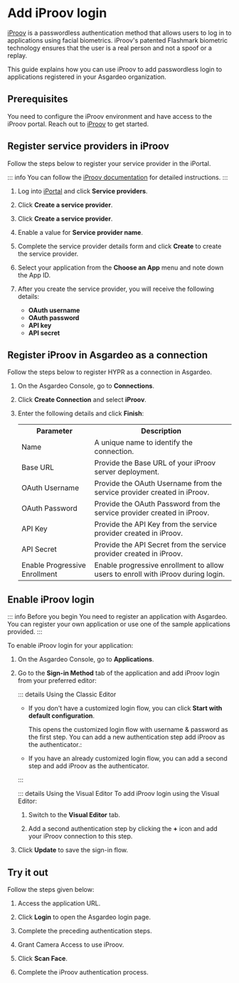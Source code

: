 # Add iProov login

[iProov](https://www.iproov.com/) is a passwordless authentication method that allows users to log in to applications using facial biometrics. 
iProov's patented Flashmark biometric technology ensures that the user is a real person and not a spoof or a replay. 

This guide explains how you can use iProov to add passwordless login to applications registered in your Asgardeo organization.

## Prerequisites

You need to configure the iProov environment and have access to the iProov portal. Reach out to [iProov](https://www.iproov.com/about-us/contact-us) to get started.

## Register service providers in iProov

Follow the steps below to register your service provider in the iPortal.

::: info
You can follow the [iProov documentation](https://docs.iproov.com/docs/Content/ImplementationGuide/iportal/create-service-providers.htm) for detailed instructions.
:::

1. Log into [iPortal](https://portal.iproov.com/) and click **Service providers**.

2. Click **Create a service provider**.

3. Click **Create a service provider**.

4. Enable a value for **Service provider name**.

5. Complete the service provider details form and click **Create** to create the service provider.

7. Select your application from the **Choose an App** menu and note down the App ID.

8. After you create the service provider, you will receive the following details:
    - **OAuth username**
    - **OAuth password**
    - **API key**
    - **API secret**

## Register iProov in Asgardeo as a connection

Follow the steps below to register HYPR as a connection in Asgardeo.

1. On the Asgardeo Console, go to **Connections**.

2. Click **Create Connection** and select **iProov**.

3. Enter the following details and click **Finish**:

    <table>
      <tr>
        <th>Parameter</th>
        <th>Description</th>
      </tr>
      <tr>
        <td>Name</td>
        <td>A unique name to identify the connection.</td>
      </tr>
      <tr>
          <td>Base URL</td>
          <td>Provide the Base URL of your iProov server deployment.</td>
      </tr>
      <tr>
          <td>OAuth Username</td>
          <td>Provide the OAuth Username from the service provider created in iProov.</td>
      </tr>
      <tr>
          <td>OAuth Password</td>
          <td>Provide the OAuth Password from the service provider created in iProov.</td>
      </tr>
      <tr>
          <td>API Key</td>
          <td>Provide the API Key from the service provider created in iProov.</td>
      </tr>
      <tr>
          <td>API Secret</td>
          <td>Provide the API Secret from the service provider created in iProov.</td>
      </tr>
      <tr>
          <td>Enable Progressive Enrollment</td>
          <td>Enable progressive enrollment to allow users to enroll with iProov during login.</td>
      </tr>
    </table>

## Enable iProov login

::: info Before you begin
You need to <a :href="$withBase('/guides/applications/')">register an application with Asgardeo</a>. You can register your own application or use one of the <a :href="$withBase('/get-started/try-samples/')">sample applications</a> provided.
:::

To enable iProov login for your application:
1. On the Asgardeo Console, go to **Applications**.

2. Go to the **Sign-in Method** tab of the application and add iProov login from your preferred editor:

   ::: details Using the Classic Editor
   - If you don't have a customized login flow, you can click **Start with default configuration**.

     This opens the customized login flow with username & password as the first step. You can add a new authentication step add iProov as the authenticator.:

   - If you have an already customized login flow, you can add a second step and add iProov as the authenticator.

   :::

   ::: details Using the Visual Editor
   To add iProov login using the Visual Editor:
   
   1. Switch to the **Visual Editor** tab. 
   
   2. Add a second authentication step by clicking the **+** icon and add your iProov connection to this step.

3. Click **Update** to save the sign-in flow.

## Try it out

Follow the steps given below:

1. Access the application URL.

2. Click **Login** to open the Asgardeo login page.

3. Complete the preceding authentication steps.

4. Grant Camera Access to use iProov.

5. Click **Scan Face**.

6. Complete the iProov authentication process.